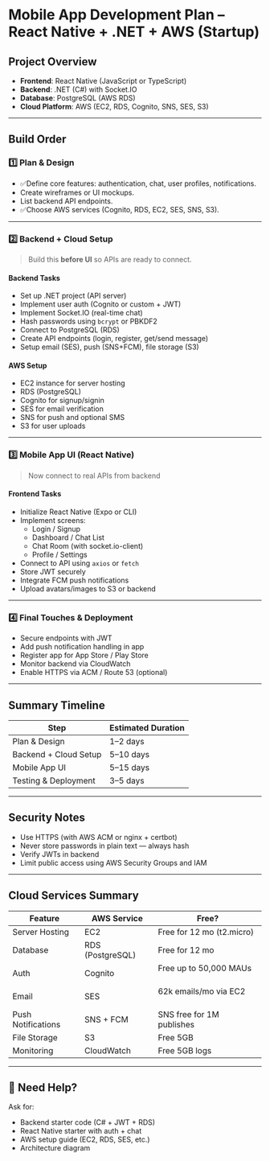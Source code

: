 # Mobile App Development Plan – React Native + .NET + AWS (Startup)

## Project Overview

- **Frontend**: React Native (JavaScript or TypeScript)
- **Backend**: .NET (C#) with Socket.IO
- **Database**: PostgreSQL (AWS RDS)
- **Cloud Platform**: AWS (EC2, RDS, Cognito, SNS, SES, S3)

---

## Build Order

### 1️⃣ Plan & Design

- ✅Define core features: authentication, chat, user profiles, notifications.
- Create wireframes or UI mockups.
- List backend API endpoints.
- ✅Choose AWS services (Cognito, RDS, EC2, SES, SNS, S3).

---

### 2️⃣ Backend + Cloud Setup

> Build this **before UI** so APIs are ready to connect.

#### Backend Tasks

- Set up .NET project (API server)
- Implement user auth (Cognito or custom + JWT)
- Implement Socket.IO (real-time chat)
- Hash passwords using `bcrypt` or PBKDF2
- Connect to PostgreSQL (RDS)
- Create API endpoints (login, register, get/send message)
- Setup email (SES), push (SNS+FCM), file storage (S3)

#### AWS Setup

- EC2 instance for server hosting
- RDS (PostgreSQL)
- Cognito for signup/signin
- SES for email verification
- SNS for push and optional SMS
- S3 for user uploads

---

### 3️⃣ Mobile App UI (React Native)

> Now connect to real APIs from backend

#### Frontend Tasks

- Initialize React Native (Expo or CLI)
- Implement screens:
  - Login / Signup
  - Dashboard / Chat List
  - Chat Room (with socket.io-client)
  - Profile / Settings
- Connect to API using `axios` or `fetch`
- Store JWT securely
- Integrate FCM push notifications
- Upload avatars/images to S3 or backend

---

### 4️⃣ Final Touches & Deployment

- Secure endpoints with JWT
- Add push notification handling in app
- Register app for App Store / Play Store
- Monitor backend via CloudWatch
- Enable HTTPS via ACM / Route 53 (optional)

---

## Summary Timeline

| Step                  | Estimated Duration |
| --------------------- | ------------------ |
| Plan & Design         | 1–2 days           |
| Backend + Cloud Setup | 5–10 days          |
| Mobile App UI         | 5–15 days          |
| Testing & Deployment  | 3–5 days           |

---

## Security Notes

- Use HTTPS (with AWS ACM or nginx + certbot)
- Never store passwords in plain text — always hash
- Verify JWTs in backend
- Limit public access using AWS Security Groups and IAM

---

## Cloud Services Summary

| Feature            | AWS Service      | Free?                          |
| ------------------ | ---------------- | ------------------------------ |
| Server Hosting     | EC2              | Free for 12 mo (t2.micro)      |
| Database           | RDS (PostgreSQL) | Free for 12 mo 　　            |
| Auth               | Cognito          | Free up to 50,000 MAUs 　　    |
| Email              | SES              | 62k emails/mo via EC2 　　     |
| Push Notifications | SNS + FCM        | SNS free for 1M publishes 　　 |
| File Storage       | S3               | Free 5GB 　　                  |
| Monitoring         | CloudWatch       | Free 5GB logs 　　             |

---

## 💬 Need Help?

Ask for:

- Backend starter code (C# + JWT + RDS)
- React Native starter with auth + chat
- AWS setup guide (EC2, RDS, SES, etc.)
- Architecture diagram
